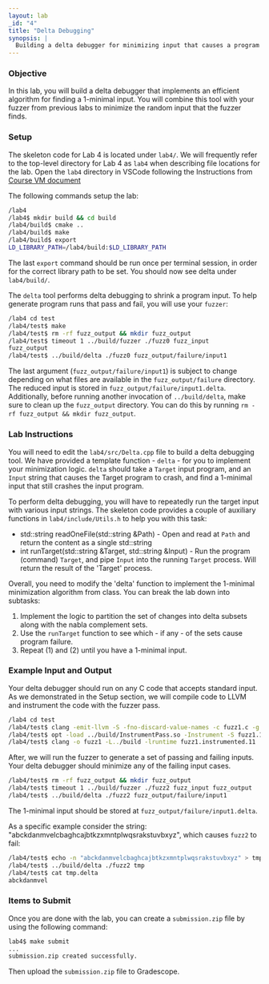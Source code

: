```yaml
---
layout: lab
_id: "4"
title: "Delta Debugging"
synopsis: |
  Building a delta debugger for minimizing input that causes a program to crash.
---
```


### Objective
In this lab, you will build a delta debugger that implements an efficient algorithm for finding a 1-minimal input. You will combine this tool with your fuzzer from previous labs to minimize the random input that the fuzzer finds.

### Setup
The skeleton code for Lab 4 is located under `lab4/`. We will frequently refer to the top-level directory for Lab 4 as `lab4` when describing file locations for the lab. 
Open the `lab4` directory in VSCode following the Instructions from [Course VM document][course-vm-doc]

The following commands setup the lab:

```sh
/lab4
/lab4$ mkdir build && cd build
/lab4/build$ cmake ..
/lab4/build$ make
/lab4/build$ export
LD_LIBRARY_PATH=/lab4/build:$LD_LIBRARY_PATH
```

The last `export` command should be run once per terminal session, in order for the correct library path to be set. You should now see delta under `lab4/build/`.

The `delta` tool performs delta debugging to shrink a program input. To help generate program runs that pass and fail, you will use your `fuzzer`:

```sh
/lab4 cd test
/lab4/test$ make
/lab4/test$ rm -rf fuzz_output && mkdir fuzz_output
/lab4/test$ timeout 1 ../build/fuzzer ./fuzz0 fuzz_input
fuzz_output
/lab4/test$ ../build/delta ./fuzz0 fuzz_output/failure/input1
```

The last argument (`fuzz_output/failure/input1`) is subject to change depending on what files are available in the `fuzz_output/failure` directory. The reduced input is stored in `fuzz_output/failure/input1.delta`. Additionally, before running another invocation of `../build/delta`, make sure to clean up the `fuzz_output` directory. You can do this by running `rm -rf fuzz_output && mkdir fuzz_output`.

### Lab Instructions

You will need to edit the `lab4/src/Delta.cpp` file to build a delta debugging tool. We have provided a template function - `delta` - for you to implement your minimization logic. `delta` should take a `Target` input program, and an `Input` string that causes the Target program to crash, and find a 1-minimal input that still crashes the input program.

To perform delta debugging, you will have to repeatedly run the target input with various input strings. The skeleton code provides a couple of auxiliary functions in `lab4/include/Utils.h` to help you with this task:

   - std::string readOneFile(std::string &Path)
    - Open and read at `Path` and return the content as a single std::string
   - int runTarget(std::string &Target, std::string &Input)
    - Run the program (command) `Target`, and pipe `Input` into the running `Target` process. Will return the result of the 'Target' process.

Overall, you need to modify the 'delta' function to implement the 1-minimal minimization algorithm from class. You can break the lab down into subtasks:

   1. Implement the logic to partition the set of changes into delta subsets along with the nabla complement sets.
   2. Use the `runTarget` function to see which - if any - of the sets cause program failure.
   3. Repeat (1) and (2) until you have a 1-minimal input.

### Example Input and Output

Your delta debugger should run on any C code that accepts standard input. As we demonstrated in the Setup section, we will compile code to LLVM and instrument the code with the fuzzer pass.

```sh
/lab4 cd test
/lab4/test$ clang -emit-llvm -S -fno-discard-value-names -c fuzz1.c -g
/lab4/test$ opt -load ../build/InstrumentPass.so -Instrument -S fuzz1.11 -o fuzz1.instrumented.11
/lab4/test$ clang -o fuzz1 -L../build -lruntime fuzz1.instrumented.11
```

After, we will run the fuzzer to generate a set of passing and failing inputs. Your delta debugger should minimize any of the failing input cases.

```sh
/lab4/test$ rm -rf fuzz_output && mkdir fuzz_output
/lab4/test$ timeout 1 ../build/fuzzer ./fuzz2 fuzz_input fuzz_output
/lab4/test$ ../build/delta ./fuzz2 fuzz_output/failure/input1
```

The 1-minimal input should be stored at `fuzz_output/failure/input1.delta`.

As a specific example consider the string: "abckdanmvelcbaghcajbtkzxmntplwqsrakstuvbxyz", which causes `fuzz2` to fail:

```sh
/lab4/test$ echo -n "abckdanmvelcbaghcajbtkzxmntplwqsrakstuvbxyz" > tmp
/lab4/test$ ../build/delta ./fuzz2 tmp
/lab4/test$ cat tmp.delta
abckdanmvel
```

### Items to Submit

Once you are done with the lab, you can create a `submission.zip` file by using the following command:

```sh
lab4$ make submit
...
submission.zip created successfully.
```
Then upload the `submission.zip` file to Gradescope.

[course-vm-doc]: https://cis.upenn.edu/~cis547/vm.doc